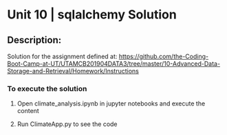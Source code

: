 # Unit 10 | sqlalchemy Solution

## Description:

Solution for the assignment defined at: https://github.com/the-Coding-Boot-Camp-at-UT/UTAMCB201904DATA3/tree/master/10-Advanced-Data-Storage-and-Retrieval/Homework/Instructions

### To execute the solution


1. Open climate_analysis.ipynb in jupyter notebooks and execute the content

2. Run ClimateApp.py to see the code


